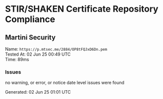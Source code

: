 # STIR/SHAKEN Certificate Repository Compliance

## Martini Security

Name: `https://p.mtsec.me/2884/OP8tFQJxD6Dn.pem`\
Tested At: 02 Jun 25 00:49 UTC\
Time: 89ms

### Issues

no warning, or error, or notice date level issues were found

Generated: 02 Jun 25 01:01 UTC